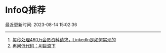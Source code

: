 # InfoQ推荐

最近更新时间: 2023-08-14 15:02:36

--- 
1. [每秒处理480万会员资料请求，LinkedIn是如何实现的](https://www.infoq.cn/article/vXAjOHKZIA1Sbg7vXrzF) 
2. [再问低代码：AI巨浪下](https://www.infoq.cn/article/67FD5gszt7PPmv1ZUlj7) 
